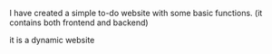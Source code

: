 I have created a simple to-do website with some basic functions.
(it contains both frontend and backend)

it is a dynamic website
